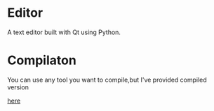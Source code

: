 # Editor
A text editor built with Qt using Python.

# Compilaton
You can use any tool you want to compile,but I've provided compiled version <p><a href="https://github.com/DarkSecDevelopers/Editor/releases/download/v1.0/Editor.zip">here</a></p>
